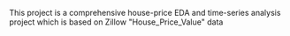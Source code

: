 This project is a comprehensive house-price EDA and time-series analysis project which is based on Zillow "House_Price_Value" data
